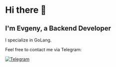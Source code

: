 # Hi there 👋

## I'm Evgeny, a Backend Developer

I specialize in GoLang.

Feel free to contact me via Telegram:

[![Telegram](https://img.shields.io/badge/Telegram-blue.svg?style=flat-square&logo=telegram)](https://t.me/lunarKettle)


<!--
**lunarKettle/lunarKettle** is a ✨ _special_ ✨ repository because its `README.md` (this file) appears on your GitHub profile.

Here are some ideas to get you started:

- 🔭 I’m currently working on ...
- 🌱 I’m currently learning ...
- 👯 I’m looking to collaborate on ...
- 🤔 I’m looking for help with ...
- 💬 Ask me about ...
- 📫 How to reach me: ...
- 😄 Pronouns: ...
- ⚡ Fun fact: ...
-->
